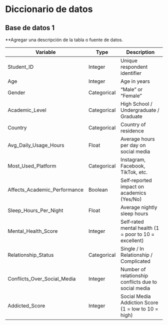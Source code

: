 # Diccionario de datos

## Base de datos 1

**Agregar una descripción de la tabla o fuente de datos.

|Variable 			| Type		|Description				|
|--------- 			|-----------	|------------				|
|Student_ID			|Integer  	|Unique respondent identifier		|
|Age 	   			|Integer   	|Age in years				|
|Gender    			|Categorical	|“Male” or “Female”			|
|Academic_Level 		|Categorical	|High School / Undergraduate / Graduate	|
|Country   			|Categorical 	|Country of residence			|
|Avg_Daily_Usage_Hours		|Float 		|Average hours per day on social media	|
|Most_Used_Platform 		|Categorical 	|Instagram, Facebook, TikTok, etc.	|
|Affects_Academic_Performance 	|Boolean 	|Self‐reported impact on academics (Yes/No)|
|Sleep_Hours_Per_Night 		|Float 		|Average nightly sleep hours		|
|Mental_Health_Score 		|Integer 	|Self‐rated mental health (1 = poor to 10 = excellent)|
|Relationship_Status 		|Categorical 	|Single / In Relationship / Complicated	|
|Conflicts_Over_Social_Media 	|Integer 	|Number of relationship conflicts due to social media|
|Addicted_Score 		|Integer 	|Social Media Addiction Score (1 = low to 10 = high)|



